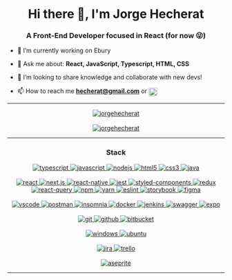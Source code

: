 <h1 align="center">Hi there 👋, I'm Jorge Hecherat</h1>
<h3 align="center">A Front-End Developer focused in React (for now 😜)</h3>

- 🔭 I’m currently working on Ebury

- 💬 Ask me about: **React, JavaScript, Typescript, HTML, CSS**

- 👯 I’m looking to share knowledge and collaborate with new devs!

<!-- *not working*
- 📫 How to reach me **hecherat@gmail.com** or <a href="https://www.linkedin.com/in/jorge-hecherat/" target="blank"><img align="center" src="https://cdn.jsdelivr.net/npm/simple-icons@3.0.1/icons/linkedin.svg" alt="jorgehecherat" height="20" width="20" /></a> -->
- 📫 How to reach me **hecherat@gmail.com** or <a href="https://www.linkedin.com/in/jorge-hecherat/" target="blank"><img align="center" src="https://img.shields.io/badge/LinkedIn-0077B5?style=for-the-badge&logo=linkedin&logoColor=white" alt="jorgehecherat" height="20" /></a>

---

<div align="center">
<a href="https://github.com/Hechprad">
<img src="https://github-readme-stats.vercel.app/api?username=hechprad&show_icons=true&hide=issues,contribs&include_all_commits=true&theme=radical" alt="jorgehecherat"/> 
<br /><br />
<img src="https://github-readme-stats.vercel.app/api/top-langs/?username=hechprad&langs_count=5&theme=radical" alt="jorgehecherat"/>
</a>
</div>

---
<!-- Badges link - https://github.com/Ileriayo/markdown-badges -->
<div align="center">
<h3 align="center">Stack</h3>
<a href="https://github.com/Hechprad">
<img src="https://img.shields.io/badge/typescript-%23007ACC.svg?style=for-the-badge&logo=typescript&logoColor=white" alt="typescript" />
<img src="https://img.shields.io/badge/javascript-%23323330.svg?style=for-the-badge&logo=javascript&logoColor=%23F7DF1E" alt="javascript" />
<img src="https://img.shields.io/badge/Node.js-43853D?style=for-the-badge&logo=node.js&logoColor=white" alt="nodejs" />
<img src="https://img.shields.io/badge/html5-%23E34F26.svg?style=for-the-badge&logo=html5&logoColor=white" alt="html5" />
<img src="https://img.shields.io/badge/css3-%231572B6.svg?style=for-the-badge&logo=css3&logoColor=white" alt="css3" />
<img src="https://img.shields.io/badge/java-%23ED8B00.svg?style=for-the-badge&logo=java&logoColor=white" alt="java" />
<br /><br />
<img src="https://img.shields.io/badge/react-%2320232a.svg?style=for-the-badge&logo=react&logoColor=%2361DAFB" alt="react" />
<img src="https://img.shields.io/badge/Next-black?style=for-the-badge&logo=next.js&logoColor=white" alt="next.js" />
<img src="https://img.shields.io/badge/react_native-%2320232a.svg?style=for-the-badge&logo=react&logoColor=%2361DAFB" alt="react-native" />
<img src="https://img.shields.io/badge/-jest-%23C21325?style=for-the-badge&logo=jest&logoColor=white" alt="jest" />
<img src="https://img.shields.io/badge/styled--components-DB7093?style=for-the-badge&logo=styled-components&logoColor=white" alt="styled-components" />
<img src="https://img.shields.io/badge/redux-%23593d88.svg?style=for-the-badge&logo=redux&logoColor=white" alt="redux" />
<img src="https://img.shields.io/badge/-React%20Query-FF4154?style=for-the-badge&logo=react%20query&logoColor=white" alt="react-query" />
<img src="https://img.shields.io/badge/NPM-%23000000.svg?style=for-the-badge&logo=npm&logoColor=white" alt="npm" />
<img src="https://img.shields.io/badge/yarn-%232C8EBB.svg?style=for-the-badge&logo=yarn&logoColor=white" alt="yarn" />
<img src="https://img.shields.io/badge/ESLint-4B3263?style=for-the-badge&logo=eslint&logoColor=white" alt="eslint" />
<img src="https://img.shields.io/badge/-Storybook-FF4785?style=for-the-badge&logo=storybook&logoColor=white" alt="storybook" />
<img src="https://img.shields.io/badge/figma-%23F24E1E.svg?style=for-the-badge&logo=figma&logoColor=white" alt="figma" />
<br /><br />
<img src="https://img.shields.io/badge/VSCode-0078d7.svg?style=for-the-badge&logo=visual-studio-code&logoColor=white" alt="vscode" />
<img src="https://img.shields.io/badge/Postman-FF6C37?style=for-the-badge&logo=postman&logoColor=white" alt="postman" />
<img src="https://img.shields.io/badge/Insomnia-black?style=for-the-badge&logo=insomnia&logoColor=5849BE" alt="insomnia" />
<img src="https://img.shields.io/badge/docker-%230db7ed.svg?style=for-the-badge&logo=docker&logoColor=white" alt="docker" />
<img src="https://img.shields.io/badge/jenkins-%232C5263.svg?style=for-the-badge&logo=jenkins&logoColor=white" alt="jenkins" />
<img src="https://img.shields.io/badge/-Swagger-%23Clojure?style=for-the-badge&logo=swagger&logoColor=white" alt="swagger" />
<img src="https://img.shields.io/badge/expo-1C1E24?style=for-the-badge&logo=expo&logoColor=#D04A37" alt="expo" />
<br /><br />
<img src="https://img.shields.io/badge/git-%23F05033.svg?style=for-the-badge&logo=git&logoColor=white" alt="git" />
<img src="https://img.shields.io/badge/github-%23121011.svg?style=for-the-badge&logo=github&logoColor=white" alt="github" />
<img src="https://img.shields.io/badge/bitbucket-%230047B3.svg?style=for-the-badge&logo=bitbucket&logoColor=white" alt="bitbucket" />
<br /><br />
<img src="https://img.shields.io/badge/Windows-0078D6?style=for-the-badge&logo=windows&logoColor=white" alt="windows" />
<img src="https://img.shields.io/badge/Ubuntu-E95420?style=for-the-badge&logo=ubuntu&logoColor=white" alt="ubuntu" />
<br /><br />
<img src="https://img.shields.io/badge/jira-%230A0FFF.svg?style=for-the-badge&logo=jira&logoColor=white" alt="jira" />
<img src="https://img.shields.io/badge/Trello-%23026AA7.svg?style=for-the-badge&logo=Trello&logoColor=white" alt="trello" />
<br /><br />
<img src="https://img.shields.io/badge/Aseprite-FFFFFF?style=for-the-badge&logo=Aseprite&logoColor=#7D929E" alt="aseprite" />
</a>
</div>

---

<!--
**Hechprad/Hechprad** is a ✨ _special_ ✨ repository because its `README.md` (this file) appears on your GitHub profile.

Here are some ideas to get you started:

- 🔭 I’m currently working on ...
- 🌱 I’m currently learning ...
- 👯 I’m looking to collaborate on ...
- 🤔 I’m looking for help with ...
- 💬 Ask me about ...
- 📫 How to reach me: ...
- 😄 Pronouns: ...
- ⚡ Fun fact: ...
-->
